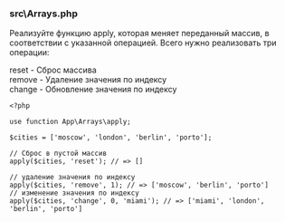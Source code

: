 
### src\Arrays.php

Реализуйте функцию apply, которая меняет переданный массив, в соответствии с указанной операцией. Всего нужно
реализовать три операции:

   reset - Сброс массива  
   remove - Удаление значения по индексу  
   change - Обновление значения по индексу  

    <?php
    
    use function App\Arrays\apply;
    
    $cities = ['moscow', 'london', 'berlin', 'porto'];
    
    // Сброс в пустой массив
    apply($cities, 'reset'); // => []
    
    // удаление значения по индексу
    apply($cities, 'remove', 1); // => ['moscow', 'berlin', 'porto']
    // изменение значения по индексу
    apply($cities, 'change', 0, 'miami'); // => ['miami', 'london', 'berlin', 'porto']


